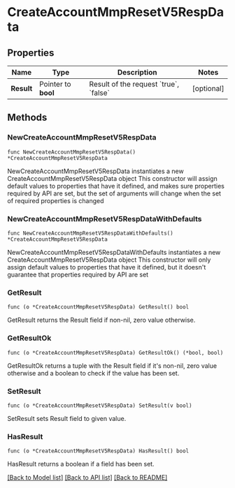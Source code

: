 # CreateAccountMmpResetV5RespData

## Properties

Name | Type | Description | Notes
------------ | ------------- | ------------- | -------------
**Result** | Pointer to **bool** | Result of the request &#x60;true&#x60;, &#x60;false&#x60; | [optional] 

## Methods

### NewCreateAccountMmpResetV5RespData

`func NewCreateAccountMmpResetV5RespData() *CreateAccountMmpResetV5RespData`

NewCreateAccountMmpResetV5RespData instantiates a new CreateAccountMmpResetV5RespData object
This constructor will assign default values to properties that have it defined,
and makes sure properties required by API are set, but the set of arguments
will change when the set of required properties is changed

### NewCreateAccountMmpResetV5RespDataWithDefaults

`func NewCreateAccountMmpResetV5RespDataWithDefaults() *CreateAccountMmpResetV5RespData`

NewCreateAccountMmpResetV5RespDataWithDefaults instantiates a new CreateAccountMmpResetV5RespData object
This constructor will only assign default values to properties that have it defined,
but it doesn't guarantee that properties required by API are set

### GetResult

`func (o *CreateAccountMmpResetV5RespData) GetResult() bool`

GetResult returns the Result field if non-nil, zero value otherwise.

### GetResultOk

`func (o *CreateAccountMmpResetV5RespData) GetResultOk() (*bool, bool)`

GetResultOk returns a tuple with the Result field if it's non-nil, zero value otherwise
and a boolean to check if the value has been set.

### SetResult

`func (o *CreateAccountMmpResetV5RespData) SetResult(v bool)`

SetResult sets Result field to given value.

### HasResult

`func (o *CreateAccountMmpResetV5RespData) HasResult() bool`

HasResult returns a boolean if a field has been set.


[[Back to Model list]](../README.md#documentation-for-models) [[Back to API list]](../README.md#documentation-for-api-endpoints) [[Back to README]](../README.md)


